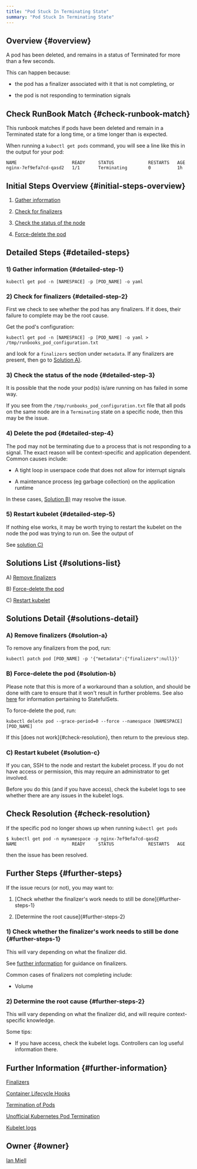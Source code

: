 ```yaml
---
title: "Pod Stuck In Terminating State"
summary: "Pod Stuck In Terminating State"
---
```


## Overview {#overview}

A pod has been deleted, and remains in a status of Terminated for more than a few seconds.

This can happen because:

- the pod has a finalizer associated with it that is not completing, or

- the pod is not responding to termination signals

## Check RunBook Match {#check-runbook-match}

This runbook matches if pods have been deleted and remain in a Terminated state for a long time, or a time longer than is expected.

When running a `kubectl get pods` command, you will see a line like this in the output for your pod:

```
NAME                     READY     STATUS             RESTARTS   AGE
nginx-7ef9efa7cd-qasd2   1/1       Terminating        0          1h
```

## Initial Steps Overview {#initial-steps-overview}

1) [Gather information](#detailed-step-1)

2) [Check for finalizers](#detailed-step-2)

3) [Check the status of the node](#detailed-step-3)

4) [Force-delete the pod](#detailed-step-4)

## Detailed Steps {#detailed-steps}

### 1) Gather information {#detailed-step-1}

```
kubectl get pod -n [NAMESPACE] -p [POD_NAME] -o yaml
```

### 2) Check for finalizers {#detailed-step-2}

First we check to see whether the pod has any finalizers. If it does, their failure to complete may be the root cause.

Get the pod's configuration:

```
kubectl get pod -n [NAMESPACE] -p [POD_NAME] -o yaml > /tmp/runbooks_pod_configuration.txt
```

and look for a `finalizers` section under `metadata`. If any finalizers are present, then go to [Solution A)](#solution-a).

### 3) Check the status of the node {#detailed-step-3}

It is possible that the node your pod(s) is/are running on has failed in some way.

If you see from the `/tmp/runbooks_pod_configuration.txt` file that all pods on the same node are in a `Terminating` state on a specific node, then this may be the issue.

### 4) Delete the pod {#detailed-step-4}

The pod may not be terminating due to a process that is not responding to a signal. The exact reason will be context-specific and application dependent. Common causes include:

- A tight loop in userspace code that does not allow for interrupt signals

- A maintenance process (eg garbage collection) on the application runtime

In these cases, [Solution B)](#solution-b) may resolve the issue.

### 5) Restart kubelet {#detailed-step-5}

If nothing else works, it may be worth trying to restart the kubelet on the node the pod was trying to run on. See the output of

See [solution C)](#solution-c)

## Solutions List {#solutions-list}

A) [Remove finalizers](#solution-a)

B) [Force-delete the pod](#solution-b)

C) [Restart kubelet](#solution-c)

## Solutions Detail {#solutions-detail}

### A) Remove finalizers {#solution-a}

To remove any finalizers from the pod, run:

```
kubectl patch pod [POD_NAME] -p '{"metadata":{"finalizers":null}}'
```

### B) Force-delete the pod {#solution-b}

Please note that this is more of a workaround than a solution, and should be done with care to ensure that it won't result in further problems. See also [here](https://kubernetes.io/docs/tasks/run-application/force-delete-stateful-set-pod/) for information pertaining to StatefulSets.

To force-delete the pod, run:

```
kubectl delete pod --grace-period=0 --force --namespace [NAMESPACE] [POD_NAME]
```

If this [does not work]{#check-resolution}, then return to the previous step.


### C) Restart kubelet {#solution-c}

If you can, SSH to the node and restart the kubelet process. If you do not have access or permission, this may require an administrator to get involved.

Before you do this (and if you have access), check the kubelet logs to see whether there are any issues in the kubelet logs.

## Check Resolution {#check-resolution}

If the specific pod no longer shows up when running `kubectl get pods`

```
$ kubectl get pod -n mynamespace -p nginx-7ef9efa7cd-qasd2
NAME                     READY     STATUS             RESTARTS   AGE
```

then the issue has been resolved.

## Further Steps {#further-steps}

If the issue recurs (or not), you may want to:

1) [Check whether the finalizer's work needs to still be done]{#further-steps-1}

2) [Determine the root cause]{#further-steps-2}

### 1) Check whether the finalizer's work needs to still be done {#further-steps-1}

This will vary depending on what the finalizer did.

See [further information](#further-information) for guidance on finalizers.

Common cases of finalizers not completing include:

- Volume

### 2) Determine the root cause {#further-steps-2}

This will vary depending on what the finalizer did, and will require context-specific knowledge.

Some tips:

- If you have access, check the kubelet logs. Controllers can log useful information there.

## Further Information {#further-information}

[Finalizers](https://kubernetes.io/docs/tasks/access-kubernetes-api/custom-resources/custom-resource-definitions/#finalizers)

[Container Lifecycle Hooks](https://kubernetes.io/docs/concepts/containers/container-lifecycle-hooks/)

[Termination of Pods](https://kubernetes.io/docs/concepts/workloads/pods/pod/#termination-of-pods)

[Unofficial Kubernetes Pod Termination](https://unofficial-kubernetes.readthedocs.io/en/latest/concepts/abstractions/pod-termination/)

[Kubelet logs](https://kubernetes.io/docs/tasks/debug-application-cluster/debug-cluster/#looking-at-logs)

## Owner {#owner}

[Ian Miell](https://github.com/ianmiell)

[//]: # (https://github.com/kubernetes/kubernetes/issues/51835#issuecomment-347760557 TODO)
[//]: # (https://github.com/kubernetes/kubernetes/issues/65569 DONE)
[//]: # (https://kubernetes.io/docs/concepts/containers/container-lifecycle-hooks/ TODO)
[//]: # (https://kubernetes.io/docs/concepts/workloads/pods/pod/#termination-of-pods DONE)
[//]: # (https://kubernetes.io/docs/tasks/configure-pod-container/attach-handler-lifecycle-event/ DONE)
[//]: # (https://serverfault.com/questions/986177/kubernetes-update-results-in-pod-stuck-on-terminating DONE)
[//]: # (https://stackoverflow.com/questions/35453792/pods-stuck-in-terminating-status DONE)
[//]: # (https://unofficial-kubernetes.readthedocs.io/en/latest/concepts/abstractions/pod-termination/ DONE)
[//]: # (https://www.bluematador.com/docs/troubleshooting/kubernetes-pod DONE)
[//]: # (https://www.ibm.com/support/pages/kubernetes-pods-are-stuck-terminating-state DONE)
